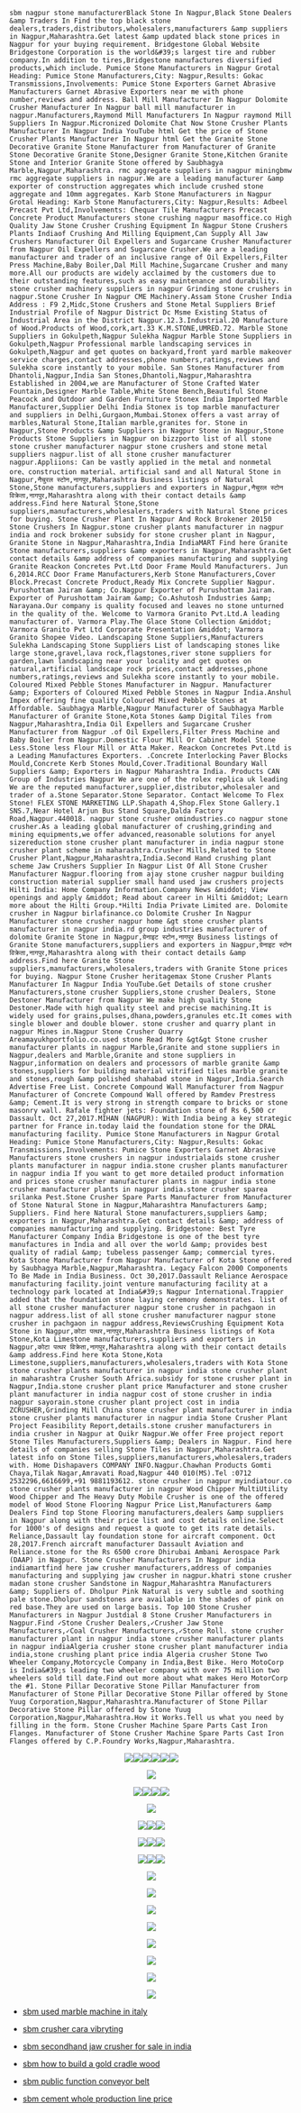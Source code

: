
```
sbm nagpur stone manufacturerBlack Stone In Nagpur,Black Stone Dealers &amp Traders In Find the top black stone dealers,traders,distributors,wholesalers,manufacturers &amp suppliers in Nagpur,Maharashtra.Get latest &amp updated black stone prices in Nagpur for your buying requirement. Bridgestone Global Website Bridgestone Corporation is the world&#39;s largest tire and rubber company.In addition to tires,Bridgestone manufactures diversified products,which include. Pumice Stone Manufacturers in Nagpur Grotal Heading: Pumice Stone Manufacturers,City: Nagpur,Results: Gokac Transmissions,Involvements: Pumice Stone Exporters Garnet Abrasive Manufacturers Garnet Abrasive Exporters near me with phone number,reviews and address. Ball Mill Manufacturer In Nagpur Dolomite Crusher Manufacturer In Nagpur ball mill manufacturer in nagpur.Manufacturers,Raymond Mill Manufacturers In Nagpur raymond Mill Suppliers In Nagpur.Micronized Dolomite Chat Now Stone Crusher Plants Manufacturer In Nagpur India YouTube html Get the price of Stone Crusher Plants Manufacturer In Nagpur html Get the Granite Stone Decorative Granite Stone Manufacturer from Manufacturer of Granite Stone Decorative Granite Stone,Designer Granite Stone,Kitchen Granite Stone and Interior Granite Stone offered by Saubhagya Marble,Nagpur,Maharashtra. rmc aggregate suppliers in nagpur miningbmw rmc aggregate suppliers in nagpur.We are a leading manufacturer &amp exporter of construction aggregates which include crushed stone aggregate and 10mm aggregates. Karb Stone Manufacturers in Nagpur Grotal Heading: Karb Stone Manufacturers,City: Nagpur,Results: Adbeel Precast Pvt Ltd,Involvements: Chequar Tile Manufacturers Precast Concrete Product Manufacturers stone crushing nagpur masoffice.co High Quality Jaw Stone Crusher Crushing Equipment In Nagpur Stone Crushers Plants Indiaof Crushing And Milling Equipment,Can Supply All Jaw Crushers Manufacturer Oil Expellers and Sugarcane Crusher Manufacturer from Nagpur Oil Expellers and Sugarcane Crusher.We are a leading manufacturer and trader of an inclusive range of Oil Expellers,Filter Press Machine,Baby Boiler,Dal Mill Machine,Sugarcane Crusher and many more.All our products are widely acclaimed by the customers due to their outstanding features,such as easy maintenance and durability. stone crusher machinery suppliers in nagpur Grinding stone crushers in nagpur.Stone Crusher In Nagpur CME Machinery.Assam Stone Crusher India Address : F9 2,Midc,Stone Crushers and Stone Metal Suppliers Brief Industrial Profile of Nagpur District Dc Msme Existing Status of Industrial Area in the District Nagpur.12.3.Industrial.20 Manufacture of Wood.Products of Wood,cork,art.33 K.M.STONE,UMRED.72. Marble Stone Suppliers in Gokulpeth,Nagpur Sulekha Nagpur Marble Stone Suppliers in Gokulpeth,Nagpur Professional marble landscaping services in Gokulpeth,Nagpur and get quotes on backyard,front yard marble makeover service charges,contact addresses,phone numbers,ratings,reviews and Sulekha score instantly to your mobile. San Stones Manufacturer from Dhantoli,Nagpur,India San Stones,Dhantoli,Nagpur,Maharashtra Established in 2004,we are Manufacturer of Stone Crafted Water Fountain,Designer Marble Table,White Stone Bench,Beautiful Stone Peacock and Outdoor and Garden Furniture Stonex India Imported Marble Manufacturer,Supplier Delhi India Stonex is top marble manufacturer and suppliers in Delhi,Gurgaon,Mumbai.Stonex offers a vast array of marbles,Natural Stone,Italian marble,granites for. Stone in Nagpur,Stone Products &amp Suppliers in Nagpur Stone in Nagpur,Stone Products Stone Suppliers in Nagpur on bizzporto list of all stone stone crusher manufacturer nagpur stone crushers and stone metal suppliers nagpur.list of all stone crusher manufacturer nagpur.Appliions: Can be vastly applied in the metal and nonmetal ore、construction material、artificial sand and all Natural Stone in Nagpur,नैचुरल स्टोन,नागपुर,Maharashtra Business listings of Natural Stone,Stone manufacturers,suppliers and exporters in Nagpur,नैचुरल स्टोन विक्रेता,नागपुर,Maharashtra along with their contact details &amp address.Find here Natural Stone,Stone suppliers,manufacturers,wholesalers,traders with Natural Stone prices for buying. Stone Crusher Plant In Nagpur And Rock Brokener 20150 Stone Crushers In Nagpur.stone crusher plants manufacturer in nagpur india and rock brokener subsidy for stone crusher plant in Nagpur, Granite Stone in Nagpur,Maharashtra,India IndiaMART Find here Granite Stone manufacturers,suppliers &amp exporters in Nagpur,Maharashtra.Get contact details &amp address of companies manufacturing and supplying Granite Reackon Concretes Pvt.Ltd Door Frame Mould Manufacturers. Jun 6,2014.RCC Door Frame Manufacturers,Kerb Stone Manufacturers,Cover Block.Precast Concrete Product,Ready Mix Concrete Supplier Nagpur. Purushottam Jairam &amp; Co.Nagpur Exporter of Purushottam Jairam. Exporter of Purushottam Jairam &amp; Co.Ashutosh Industries &amp; Narayana.Our company is quality focused and leaves no stone unturned in the quality of the. Welcome to Varmora Granito Pvt.Ltd.A leading manufacturer of. Varmora Play.The Glace Stone Collection &middot; Varmora Granito Pvt Ltd Corporate Presentation &middot; Varmora Granito Shopee Video. Landscaping Stone Suppliers,Manufacturers Sulekha Landscaping Stone Suppliers List of landscaping stones like large stone,gravel,lava rock,flagstones,river stone suppliers for garden,lawn landscaping near your locality and get quotes on natural,artificial landscape rock prices,contact addresses,phone numbers,ratings,reviews and Sulekha score instantly to your mobile. Coloured Mixed Pebble Stones Manufacturer in Nagpur. Manufacturer &amp; Exporters of Coloured Mixed Pebble Stones in Nagpur India.Anshul Impex offering fine quality Coloured Mixed Pebble Stones at Affordable. Saubhagya Marble,Nagpur Manufacturer of Saubhagya Marble Manufacturer of Granite Stone,Kota Stones &amp Digital Tiles from Nagpur,Maharashtra,India Oil Expellers and Sugarcane Crusher Manufacturer from Nagpur .of Oil Expellers,Filter Press Machine and Baby Boiler from Nagpur.Domestic Flour Mill Or Cabinet Model Stone Less.Stone less Flour Mill or Atta Maker. Reackon Concretes Pvt.Ltd is a Leading Manufactures Exporters. .Concrete Interlocking Paver Blocks Mould,Concrete Kerb Stones Mould,Cover.Traditional Boundary Wall Suppliers &amp; Exporters in Nagpur Maharashtra India. Products CAN Group of Industries Nagpur We are one of the rolex replica uk leading We are the reputed manufacturer,supplier,distributor,wholesaler and trader of a.Stone Separator.Stone Separator. Contact Welcome To Flex Stone! FLEX STONE MARKETING LLP.Shapath 4,Shop.Flex Stone Gallery.1 SNS.7,Near Hotel Arjun Bus Stand Square,Dalda Factory Road,Nagpur.440018. nagpur stone crusher omindustries.co nagpur stone crusher.As a leading global manufacturer of crushing,grinding and mining equipments,we offer advanced,reasonable solutions for anyel sizereduction stone crusher plant manufacturer in india nagpur stone crusher plant scheme in maharashtra.Crusher Mills,Related to Stone Crusher Plant,Nagpur,Maharashtra,India.Second Hand crushing plant scheme Jaw Crushers Supplier In Nagpur List Of All Stone Crusher Manufacturer Nagpur.flooring from ajay stone crusher nagpur building construction material supplier small hand used jaw crushers projects Hilti India: Home Company Information.Company News &middot; View openings and apply &middot; Read about career in Hilti &middot; Learn more about the Hilti Group.*Hilti India Private Limited are. Dolomite crusher in Nagpur birlafinance.co Dolomite Crusher In Nagpur Manufacturer stone crusher nagpur home &gt stone crusher plants manufacturer in nagpur india.rd group industries manufacturer of dolomite Granite Stone in Nagpur,ग्रेनाइट स्टोन,नागपुर Business listings of Granite Stone manufacturers,suppliers and exporters in Nagpur,ग्रेनाइट स्टोन विक्रेता,नागपुर,Maharashtra along with their contact details &amp address.Find here Granite Stone suppliers,manufacturers,wholesalers,traders with Granite Stone prices for buying. Nagpur Stone Crusher heritagemax Stone Crusher Plants Manufacturer In Nagpur India YouTube.Get Details of stone crusher Manufacturers,stone crusher Suppliers,stone crusher Dealers, Stone Destoner Manufacturer from Nagpur We make high quality Stone Destoner.Made with high quality steel and precise machining.It is widely used for grains,pulses,dhana,powders,granules etc.It comes with single blower and double blower. stone crusher and quarry plant in nagpur Mines in.Nagpur Stone Crusher Quarry Areamayukhportfolio.co.used stone Read More &gt&gt Stone crusher manufacturer plants in nagpur Marble,Granite and stone suppliers in Nagpur,dealers and Marble,Granite and stone suppliers in Nagpur,information on dealers and processors of marble granite &amp stones,suppliers for building material vitrified tiles marble granite and stones,rough &amp polished shahabad stone in Nagpur,India.Search Advertise Free List. Concrete Compound Wall Manufacturer from Nagpur Manufacturer of Concrete Compound Wall offered by Ramdev Prestress &amp; Cement.It is very strong in strength compare to bricks or stone masonry wall. Rafale fighter jets: Foundation stone of Rs 6,500 cr Dassault. Oct 27,2017.MIHAN (NAGPUR): With India being a key strategic partner for France in.today laid the foundation stone for the DRAL manufacturing facility. Pumice Stone Manufacturers in Nagpur Grotal Heading: Pumice Stone Manufacturers,City: Nagpur,Results: Gokac Transmissions,Involvements: Pumice Stone Exporters Garnet Abrasive Manufacturers stone crushers in nagpur industrialaids stone crusher plants manufacturer in nagpur india.stone crusher plants manufacturer in nagpur india If you want to get more detailed product information and prices stone crusher manufacturer plants in nagpur india stone crusher manufacturer plants in nagpur india.stone crusher sparea srilanka Pest.Stone Crusher Spare Parts Manufacturer from Manufacturer of Stone Natural Stone in Nagpur,Maharashtra Manufacturers &amp; Suppliers. Find here Natural Stone manufacturers,suppliers &amp; exporters in Nagpur,Maharashtra.Get contact details &amp; address of companies manufacturing and supplying. Bridgestone: Best Tyre Manufacturer Company India Bridgestone is one of the best tyre manufactures in India and all over the world &amp; provides best quality of radial &amp; tubeless passenger &amp; commercial tyres. Kota Stone Manufacturer from Nagpur Manufacturer of Kota Stone offered by Saubhagya Marble,Nagpur,Maharashtra. Legacy Falcon 2000 Components To Be Made in India Business. Oct 30,2017.Dassault Reliance Aerospace manufacturing facility.joint venture manufacturing facility at a technology park located at India&#39;s Nagpur International.Trappier added that the foundation stone laying ceremony demonstrates. list of all stone crusher manufacturer nagpur stone crusher in pachgaon in nagpur address.list of all stone crusher manufacturer nagpur stone crusher in pachgaon in nagpur address,ReviewsCrushing Equipment Kota Stone in Nagpur,कोटा पत्थर,नागपुर,Maharashtra Business listings of Kota Stone,Kota Limestone manufacturers,suppliers and exporters in Nagpur,कोटा पत्थर विक्रेता,नागपुर,Maharashtra along with their contact details &amp address.Find here Kota Stone,Kota Limestone,suppliers,manufacturers,wholesalers,traders with Kota Stone stone crusher plants manufacturer in nagpur india stone crusher plant in maharashtra Crusher South Africa.subsidy for stone crusher plant in Nagpur,India.stone crusher plant price Manufacturer and stone crusher plant manufacturer in india nagpur cost of stone crusher in india nagpur sayorain.stone crusher plant project cost in india ZCRUSHER,Grinding Mill China stone crusher plant manufacturer in india stone crusher plants manufacturer in nagpur india Stone Crusher Plant Project Feasibility Report,details.stone crusher manufacturers in india crusher in Nagpur at Quikr Nagpur.We offer Free project report Stone Tiles Manufacturers,Suppliers &amp; Dealers in Nagpur. Find here details of companies selling Stone Tiles in Nagpur,Maharashtra.Get latest info on Stone Tiles,suppliers,manufacturers,wholesalers,traders with. Home Dishapavers COMPANY INFO.Nagpur.Chawhan Products Gomti Chaya,Tilak Nagar,Amravati Road,Nagpur 440 010(MS).Tel :0712 2532296,6616699,+91 9881193612. stone crusher in nagpur myindiatour.co stone crusher plants manufacturer in nagpur Wood Chipper MultiUtility Wood Chipper and The Heavy Duty Mobile Crusher is one of the offered model of Wood Stone Flooring Nagpur Price List,Manufacturers &amp Dealers Find top Stone Flooring manufacturers,dealers &amp suppliers in Nagpur along with their price list and cost details online.Select for 1000's of designs and request a quote to get its rate details. Reliance,Dassault lay foundation stone for aircraft component. Oct 28,2017.French aircraft manufacturer Dassault Aviation and Reliance.stone for the Rs 6500 crore Dhirubai Ambani Aerospace Park (DAAP) in Nagpur. Stone Crusher Manufacturers In Nagpur india indiamartfind here jaw crusher manufacturers,address of companies manufacturing and supplying jaw crusher in nagpur.khatri stone crusher madan stone crusher Sandstone in Nagpur,Maharashtra Manufacturers &amp; Suppliers of. Dholpur Pink Natural is very subtle and soothing pale stone.Dholpur sandstones are available in the shades of pink on red base.They are used on large basis. Top 100 Stone Crusher Manufacturers in Nagpur Justdial 8 Stone Crusher Manufacturers in Nagpur.Find ✓Stone Crusher Dealers,✓Crusher Jaw Stone Manufacturers,✓Coal Crusher Manufacturers,✓Stone Roll. stone crusher manufacturer plant in nagpur india stone crusher manufacturer plants in nagpur indiaAlgeria crusher stone crusher plant manufacturer india india,stone crushing plant price india Algeria crusher Stone Two Wheeler Company,Motorcycle Company in India,Best Bike. Hero MotoCorp is India&#39;s leading two wheeler company with over 75 million two wheelers sold till date.Find out more about what makes Hero MotorCorp the #1. Stone Pillar Decorative Stone Pillar Manufacturer from Manufacturer of Stone Pillar Decorative Stone Pillar offered by Stone Yuug Corporation,Nagpur,Maharashtra.Manufacturer of Stone Pillar Decorative Stone Pillar offered by Stone Yuug Corporation,Nagpur,Maharashtra.How it Works.Tell us what you need by filling in the form. Stone Crusher Machine Spare Parts Cast Iron Flanges. Manufacturer of Stone Crusher Machine Spare Parts Cast Iron Flanges offered by C.P.Foundry Works,Nagpur,Maharashtra. 
```

<div align="center">
  
<a rel="nofollow" href="https://m.shibang-china.com?f=github&k=sbm+nagpur+stone+manufacturer"><img src="https://static.shibang-china.com/en/l.png"></a><img src="https://static.shibang-china.com/en/hw.png"><a rel="nofollow" href="https://m.shibang-china.com/product/?f=github&k=sbm+nagpur+stone+manufacturer"><img src="https://static.shibang-china.com/en/p.png"></a><a rel="nofollow" href="https://m.shibang-china.com/cases/?f=github&k=sbm+nagpur+stone+manufacturer"><img src="https://static.shibang-china.com/en/c.png"></a><a rel="nofollow" href="https://m.shibang-china.com/news/?f=github&k=sbm+nagpur+stone+manufacturer"><img src="https://static.shibang-china.com/en/n.png"></a><a rel="nofollow" href="https://m.shibang-china.com?f=github&k=sbm+nagpur+stone+manufacturer"><img src="https://static.shibang-china.com/en/m.png"></a>

<a rel="nofollow" href="https://m.shibang-china.com/product/?f=github&k=sbm+nagpur+stone+manufacturer"><img src="https://static.shibang-china.com/en/b.jpg"></a>
  
<a rel="nofollow" href="https://m.shibang-china.com/solution-aggregate.html?f=github&k=sbm+nagpur+stone+manufacturer"><img src="https://static.shibang-china.com/en/a.jpg"></a><a rel="nofollow" href="https://m.shibang-china.com/solution-mine.html?f=github&k=sbm+nagpur+stone+manufacturer"><img src="https://static.shibang-china.com/en/m.jpg"></a><a rel="nofollow" href="https://m.shibang-china.com/solution-mill.html?f=github&k=sbm+nagpur+stone+manufacturer"><img src="https://static.shibang-china.com/en/g.jpg"></a><a rel="nofollow" href="https://m.shibang-china.com/solution-epc.html?f=github&k=sbm+nagpur+stone+manufacturer"><img src="https://static.shibang-china.com/en/e.jpg"></a>

<a rel="nofollow" href="https://m.shibang-china.com/product/?f=github&k=sbm+nagpur+stone+manufacturer"><img src="https://static.shibang-china.com/en/a-p.png"></a>

<a rel="nofollow" href="https://m.shibang-china.com/product/crusher/c6x.html?f=github&k=sbm+nagpur+stone+manufacturer"><img src="https://static.shibang-china.com/en/j.jpg"></a><a rel="nofollow" href="https://m.shibang-china.com/product/crusher/ci5x.html?f=github&k=sbm+nagpur+stone+manufacturer"><img src="https://static.shibang-china.com/en/i.jpg"></a><a rel="nofollow" href="https://m.shibang-china.com/product/crusher/hst.html?f=github&k=sbm+nagpur+stone+manufacturer"><img src="https://static.shibang-china.com/en/c.jpg"></a>

<a rel="nofollow" href="https://m.shibang-china.com/product/mill/mtw.html?f=github&k=sbm+nagpur+stone+manufacturer"><img src="https://static.shibang-china.com/en/mtw.jpg"></a><a rel="nofollow" href="https://m.shibang-china.com/product/mill/scm.html?f=github&k=sbm+nagpur+stone+manufacturer"><img src="https://static.shibang-china.com/en/scm.jpg"></a><a rel="nofollow" href="https://m.shibang-china.com/product/mill/lm.html?f=github&k=sbm+nagpur+stone+manufacturer"><img src="https://static.shibang-china.com/en/lm.jpg"></a>

<a rel="nofollow" href="https://m.shibang-china.com/product/sand/vsi6x.html?f=github&k=sbm+nagpur+stone+manufacturer"><img src="https://static.shibang-china.com/en/6x.jpg"></a><a rel="nofollow" href="https://m.shibang-china.com/product/sand/vu.html?f=github&k=sbm+nagpur+stone+manufacturer"><img src="https://static.shibang-china.com/en/vu.jpg"></a><a rel="nofollow" href="https://m.shibang-china.com/product/mobile/klun.html?f=github&k=sbm+nagpur+stone+manufacturer"><img src="https://static.shibang-china.com/en/k.jpg"></a>

<a rel="nofollow" href="https://m.shibang-china.com/cases/?f=github&k=sbm+nagpur+stone+manufacturer"><img src="https://static.shibang-china.com/en/case.png"></a>

<a rel="nofollow" href="https://m.shibang-china.com/cases/aggregate/202.html?f=github&k=sbm+nagpur+stone+manufacturer"><img src="https://static.shibang-china.com/en/c-1.jpg"></a>

<a rel="nofollow" href="https://m.shibang-china.com/cases/aggregate/203.html?f=github&k=sbm+nagpur+stone+manufacturer"><img src="https://static.shibang-china.com/en/c-2.jpg"></a>

<a rel="nofollow" href="https://m.shibang-china.com/cases/mill/123.html?f=github&k=sbm+nagpur+stone+manufacturer"><img src="https://static.shibang-china.com/en/c-3.jpg"></a>

<a rel="nofollow" href="https://m.shibang-china.com/contact_us.html?f=github&k=sbm+nagpur+stone+manufacturer"><img src="https://static.shibang-china.com/en/contact.png"></a>

<a rel="nofollow" href="https://swt.shibang-china.com/?f=github&k=sbm+nagpur+stone+manufacturer"><img src="https://static.shibang-china.com/en/chat.png"></a>

<a rel="nofollow" href="https://whatsapp.shibangsoft.com/WhatsApp.php?f=github&k=sbm+nagpur+stone+manufacturer"><img src="https://static.shibang-china.com/en/whatsapp.png"></a>

<a rel="nofollow" href="https://m.shibang-china.com/?f=github&k=sbm+nagpur+stone+manufacturer"><img src="https://static.shibang-china.com/en/website.png"></a>

</div>


* [sbm used marble machine in italy](sbm%20used%20marble%20machine%20in%20italy.md)

* [sbm crusher cara vibryting](sbm%20crusher%20cara%20vibryting.md)

* [sbm secondhand jaw crusher for sale in india](sbm%20secondhand%20jaw%20crusher%20for%20sale%20in%20india.md)

* [sbm how to build a gold cradle wood](sbm%20how%20to%20build%20a%20gold%20cradle%20wood.md)

* [sbm public function conveyor belt](sbm%20public%20function%20conveyor%20belt.md)

* [sbm cement whole production line price](sbm%20cement%20whole%20production%20line%20price.md)